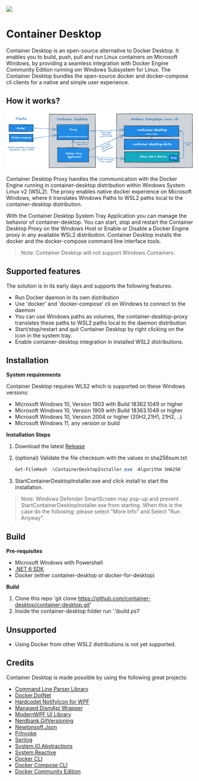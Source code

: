 
[![](https://img.shields.io/github/v/release/container-desktop/container-desktop?label=%20&style=for-the-badge&logo=github)](https://github.com/container-desktop/container-desktop/releases/latest)

# Container Desktop

Container Desktop is an open-source alternative to Docker Desktop. It enables you to build, push, pull and run Linux containers on Microsoft Windows, by providing a seamless integration with Docker Engine Community Edition running om Windows Subsystem for Linux. The Container Desktop bundles the open-source docker and docker-compose cli clients for a native and simple user experience.
## How it works?

![](docs/static/img/container-desktop-overview.png)

Container Desktop Proxy handles the communication with the Docker Engine running in container-desktop distribution within Windows System Linux v2 (WSL2). The proxy enables native docker experience on Microsoft Windows, where it translates Windows Paths to WSL2 paths local to the container-desktop distribution.

With the Container Desktop System Tray Application you can manage the behavior of container-desktop. You can start, stop and restart the Container Desktop Proxy on the Windows Host or Enable or Disable a Docker Engine proxy in any available WSL2 distribution.
Container Desktop installs the docker and the docker-compose command line interface tools.

> Note: Container Desktop will not support Windows Containers.

## Supported features

The solution is in its early days and supports the following features:

* Run Docker daemon in its own distribution
* Use 'docker' and 'docker-compose' cli on Windows to connect to the daemon
* You can use Windows paths as volumes, the container-desktop-proxy translates these paths to WSL2 paths local to the daemon distribution
* Start/stop/restart and quit Container Desktop by right clicking on the icon in the system tray.
* Enable container-desktop integration in installed WSL2 distributions.

## Installation

**System requirements**

Container Desktop requires WLS2 which is supported on these Windows versions:

* Microsoft Windows 10, Version 1903 with Build 18362.1049 or higher
* Microsoft Windows 10, Version 1909 with Build 18363.1049 or higher
* Microsoft Windows 10, Version 2004 or higher (20H2,21H1, 21H2, ..)
* Microsoft Windows 11, any version or build

**Installation Steps**

1. Download the latest [Release](https://github.com/container-desktop/container-desktop/releases)
2. (optional) Validate the file checksum  with the values in sha256sum.txt

    ```powershell
    Get-FileHash .\ContainerDesktopInstaller.exe -Algorithm SHA256'
    ```

3. StartContainerDesktopInstaller.exe and click install to start the installation.

> Note: Windows Defender SmartScreen may pop-up and prevent StartContainerDesktopInstaller.exe from starting. When this is the case do the following: please select "More Info" and Select "Run Anyway".

## Build

**Pre-requisites**

* Microsoft Windows with Powershell
* [.NET 6 SDK](https://dotnet.microsoft.com/download/dotnet/6.0)
* Docker (either container-desktop or docker-for-desktop)

**Build**

1. Clone this repo 'git clone <https://github.com/container-desktop/container-desktop.git>'
2. Inside the container-desktop folder run '.\build.ps1'

## Unsupported

* Using Docker from other WSL2 distributions is not yet supported.

## Credits

Container Desktop is made possible by using the following great projects:

* [Command Line Parser Library](https://github.com/commandlineparser/commandline)
* [Docker.DotNet](https://github.com/dotnet/Docker.DotNet)
* [Hardcodet NotifyIcon for WPF](https://github.com/hardcodet/wpf-notifyicon)
* [Managed DismApi Wrapper](https://github.com/jeffkl/ManagedDism)
* [ModernWPF UI Library](https://github.com/Kinnara/ModernWpf)
* [Nerdbank.GitVersioning](https://github.com/dotnet/Nerdbank.GitVersioning)
* [Newtonsoft.Json](https://www.newtonsoft.com/json)
* [P/Invoke](https://github.com/dotnet/pinvoke)
* [Serilog](https://serilog.net/)
* [System.IO.Abstractions](https://github.com/System-IO-Abstractions/System.IO.Abstractions)
* [System.Reactive](https://github.com/dotnet/reactive)
* [Docker CLI](https://github.com/docker/cli)
* [Docker Compose CLI](https://github.com/docker/compose-cli)
* [Docker Community Edition](https://github.com/docker/docker-ce)